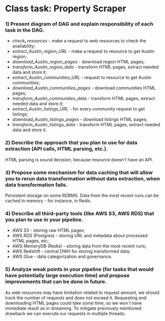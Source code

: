 # Class task: Property Scraper

### 1) Present diagram of DAG and explain responsibility of each task in the DAG.

- *check_resources* - make a request to web resources to check the availability;
- *extract_Austin_region_URL* - make a request to resource to get Austin region;
- *download_Austin_region_pages* - download region HTML pages;
- *transform_Austin_region_data* - transform HTML pages, extract needed data and store it;
- *extract_Austin_communities_URL* - request to resource to get Austin communities;
- *download_Austin_communities_pages* - download communities HTML pages;
- *transform_Austin_communities_data* - transform HTML pages, extract needed data and store it;
- *extract_Austin_listings_URL* - for every community request to get listings;
- *download_Austin_listings_pages* - download listings HTML pages;
- *transform_Austin_listings_data* - transform HTML pages, extract needed data and store it.

### 2) Describe the approach that you plan to use for data extraction (API calIs, HTML parsing, etc.).

HTML parsing is sound decision, because resource doesn't have an API.

### 3) Propose some mechanism for data caching that will allow you to rerun data transformation without data extraction, when data transformation fails.

Persistent storage on some RDBMS. Data from the most recent runs can be cached in memory - for instance, in Redis.

### 4) Describe all third-party tools (like AWS S3, AWS RDS) that you plan to use in your pipeline.

- AWS S3 - storing raw HTML pages;
- AWS RDS (Postgres) - storing URL and metadata about processed HTML pages, etc;
- AWS MemoryDB (Redis) - storing data from the most recent runs;
- AWS Redshift - central DWH for storing transformed data;
- AWS Glue - data categorization and governance.

### 5) Analyze weak points in your pipeline (for tasks that would have potentially large execution time) and propose improvements that can be done in future.

As web resources may have limitation related to request amount, we should track the number of requests and does not exceed it.
Requesting and downloading HTML pages could take some time, so we won`t have immediate result as in streaming.
To mitigate previously mentioned drawback we can execute our requests in multiple threads.